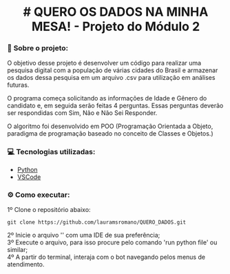  <h1 align="center"> # QUERO OS DADOS NA MINHA MESA! - Projeto do Módulo 2 </h1>

### :round_pushpin: <strong>Sobre o projeto:</strong>

O objetivo desse projeto é desenvolver um código para realizar uma pesquisa digital com a população de várias cidades do Brasil e armazenar os dados dessa pesquisa em um arquivo .csv para utilização em análises futuras.

O programa começa solicitando as informações de Idade e Gênero do candidato e, em seguida serão feitas 4 perguntas.
Essas perguntas deverão ser respondidas com Sim, Não e Não Sei Responder. 

O algoritmo foi desenvolvido em POO (Programação Orientada a Objeto, paradigma de programação baseado no conceito de Classes e Objetos.)

### :computer: <strong>Tecnologias utilizadas:</strong>
- [Python](https://www.python.org/)
- [VSCode](https://code.visualstudio.com/)

### :gear: <strong>Como executar:</strong>
1º Clone o repositório abaixo:
```shell
git clone https://github.com/lauramsromano/QUERO_DADOS.git
```
2º Inicie o arquivo '' com uma IDE de sua preferência; <br/>
3º Execute o arquivo, para isso procure pelo comando 'run python file' ou similar; <br/>
4º A partir do terminal, interaja com o bot navegando pelos menus de atendimento.
